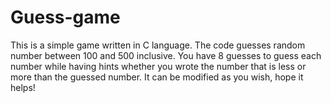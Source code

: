 # Guess-game
This is a simple game written in C language.
The code guesses random number between 100 and 500 inclusive.
You have 8 guesses to guess each number while having hints whether you wrote the number that is less or more than the guessed number.
It can be modified as you wish, hope it helps!
